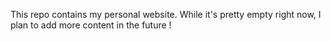 This repo contains my personal website. While it's pretty empty right now, I plan to add more content in the future !
